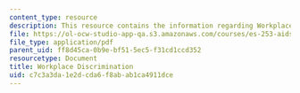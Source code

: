 ```yaml
---
content_type: resource
description: This resource contains the information regarding Workplace Discrimination.
file: https://ol-ocw-studio-app-qa.s3.amazonaws.com/courses/es-253-aids-and-poverty-in-africa-spring-2005/c7c3a3da1e2dcda6f8abab1ca4911dce_MITES_253S05_samuel_curtis.pdf
file_type: application/pdf
parent_uid: ff8d45ca-0b9e-bf51-5ec5-f31cd1ccd352
resourcetype: Document
title: Workplace Discrimination
uid: c7c3a3da-1e2d-cda6-f8ab-ab1ca4911dce
---
```

